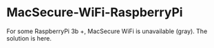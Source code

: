 # MacSecure-WiFi-RaspberryPi

For some RaspberryPi 3b +, MacSecure WiFi is unavailable (gray). The solution is here. 
